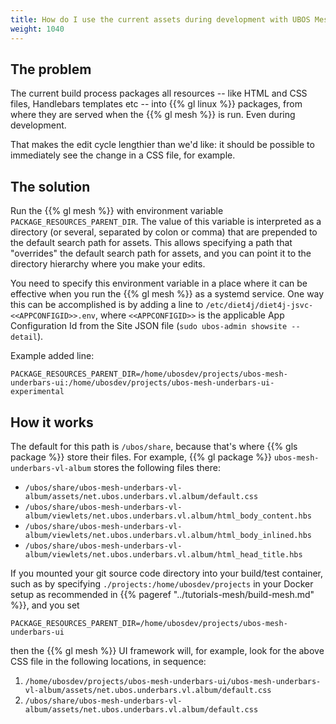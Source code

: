 ```yaml
---
title: How do I use the current assets during development with UBOS Mesh?
weight: 1040
---
```


## The problem

The current build process packages all resources -- like HTML and CSS files,
Handlebars templates etc -- into {{% gl linux %}} packages, from where they
are served when the {{% gl mesh %}} is run. Even during development.

That makes the edit cycle lengthier than we'd like: it should be possible to
immediately see the change in a CSS file, for example.

## The solution

Run the {{% gl mesh %}} with environment variable ``PACKAGE_RESOURCES_PARENT_DIR``.
The value of this variable is interpreted as a directory (or several, separated
by colon or comma) that are prepended to the default search path for assets.
This allows specifying a path that "overrides" the default search path for assets,
and you can point it to the directory hierarchy where you make your edits.

You need to specify this environment variable in a place where it can be effective
when you run the {{% gl mesh %}} as a systemd service. One way this can be accomplished
is by adding a line to `/etc/diet4j/diet4j-jsvc-<<APPCONFIGID>>.env`, where
`<<APPCONFIGID>>` is the applicable App Configuration Id from the Site JSON file
(`sudo ubos-admin showsite --detail`).

Example added line:

```
PACKAGE_RESOURCES_PARENT_DIR=/home/ubosdev/projects/ubos-mesh-underbars-ui:/home/ubosdev/projects/ubos-mesh-underbars-ui-experimental
```

## How it works

The default for this path is `/ubos/share`, because that's where {{% gls package %}}
store their files. For example, {{% gl package %}} `ubos-mesh-underbars-vl-album` stores
the following files there:

* `/ubos/share/ubos-mesh-underbars-vl-album/assets/net.ubos.underbars.vl.album/default.css`
* `/ubos/share/ubos-mesh-underbars-vl-album/viewlets/net.ubos.underbars.vl.album/html_body_content.hbs`
* `/ubos/share/ubos-mesh-underbars-vl-album/viewlets/net.ubos.underbars.vl.album/html_body_inlined.hbs`
* `/ubos/share/ubos-mesh-underbars-vl-album/viewlets/net.ubos.underbars.vl.album/html_head_title.hbs`

If you mounted your git source code directory into your build/test container,
such as by specifying `./projects:/home/ubosdev/projects` in your Docker setup
as recommended in {{% pageref "../tutorials-mesh/build-mesh.md" %}}, and you set

```
PACKAGE_RESOURCES_PARENT_DIR=/home/ubosdev/projects/ubos-mesh-underbars-ui
```

then the {{% gl mesh %}} UI framework will, for example, look for the above CSS
file in the following locations, in sequence:

1. `/home/ubosdev/projects/ubos-mesh-underbars-ui/ubos-mesh-underbars-vl-album/assets/net.ubos.underbars.vl.album/default.css`
1. `/ubos/share/ubos-mesh-underbars-vl-album/assets/net.ubos.underbars.vl.album/default.css`
